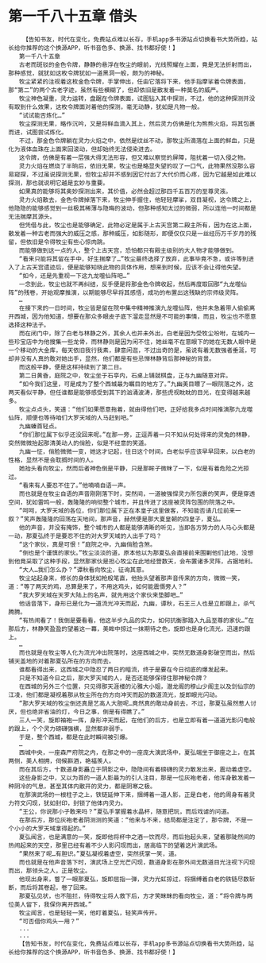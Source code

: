 # 第一千八十五章 借头
        【告知书友，时代在变化，免费站点难以长存，手机app多书源站点切换看书大势所趋，站长给你推荐的这个换源APP，听书音色多、换源、找书都好使！】
       第一千八十五章
       古老而斑驳的金色令牌，静静的悬浮在牧尘的眼前，光线照耀在上面，竟是无法折射而出，那种感觉，就犹如这枚令牌犹如一道黑洞一般，颇为的神秘。
       牧尘紧紧的注视着这枚金色令牌，手掌伸出，任由它落将下来，他手指摩挲着令牌表面，那“第二”的两个古老字迹，虽然有些模糊了，但却依旧是散发着一种莫名的威严。
       牧尘神色凝重，灵力运转，盘踞在令牌表面，试图钻入其中探测，不过，他的这种探测并没有取到什么效果，这枚令牌面对着他的探测，毫无动静，犹如是凡物一般。
       “试试能否炼化…”
       牧尘探测无果，略作沉吟，又是将鲜血滴入其上，然后灵力仿佛是化为熊熊火焰，将其包裹而进，试图尝试炼化。
       不过，那金色令牌躺在灵力火焰之中，依然是纹丝不动，那牧尘所滴落在上面的鲜血，只是化为液体血珠在上面来回滚动，但却始终无法侵染进去。
       这令牌，仿佛是有着一层强大得无法形容，但又难以察觉的屏障，阻扰着一切入侵之物。
       灵力火焰在燃烧了半晌后，依旧无果，牧尘也是略显失望的叹了一口气，此物果然没那么容易窥探，不过虽说探测无果，但牧尘却并不感到因它付出了大代价而心疼，因为它越是如此难以探测，那也就说明它越是玄妙与重要。
       如果真的能够将其奥妙探测出来，其价值，必然会超过那四千五百万的至尊灵液。
       灵力火焰散去，金色令牌掉落下来，牧尘伸手握住，他轻轻摩挲，双目凝视，这令牌之上，他隐隐的能够感觉到一丝极其稀薄与隐晦的波动，但那种感知太过的微弱，所以连他一时间都是无法揣摩其源头。
       但凭借与此，牧尘也是能够确定，此物必定是属于上古天宫第二殿主所有，因为在这上面，散发着一种古老而强大的威压之感，那种威压，如影随形，即便仅仅只是一丝经历万千岁月的残留，但依旧是令得牧尘有些心惊肉跳。
       而能够做到这一点的人，整个上古天宫，恐怕都只有殿主级别的大人物才能够做到。
       “看来只能将其留在手中，好生揣摩了…”牧尘最终选择了放弃，此事毕竟不急，或许等到进入了上古天宫遗迹后，便是能够知晓此物的具体作用，想来到时候，应该不会让得他失望。
       “如今，还是先重视一下这九龙噬仙阵吧…”
       一念到此，牧尘也就不再纠结，反手便是将那金色令牌收起，然后再度取回那“九龙噬仙阵”的残卷，开始观摩推演，以期能够尽早将其感悟，成功的布置出这残缺的宗师级灵阵。
       …
       在接下来的一日时间，牧尘皆是留在院中集中精神推演九龙噬仙阵，他并未急着带人偷偷离开西城，因为他知道，想要在那众多眼皮子底下溜走显然是不可能的事情，而且，牧尘也不愿意选择这种法子。
       而在闭门中，除了白老与林静之外，其余人也并未外出，白老是因为受牧尘吩咐，在城内一些珍宝店中为他搜集一些龙骨，而林静则是因为闲不住，她丝毫不在意眼下的她在无数人眼中是一个移动的大金库，每天依旧我行我素，肆意闲逛，不过出奇的是，虽说有着无数强者垂涎，可却并没有人真的敢对她出手，显然，他们都是有些忌惮林静背后那神秘的背景。
       而这般平静，便是这样持续到了第二日。
       第二日黄昏，庭院之中，牧尘坐于石亭内，石桌上铺就棋盘，正与九幽随意对弈。
       “如今我们这里，可是成为了整个西城最为瞩目的地方了。”九幽美目瞟了一眼院落之外，这两天看似平静，但任谁都是能够感受到其下的汹涌波涛，那些虎视眈眈的目光，在变得越来越多。
       牧尘点点头，笑道：“他们如果愿意拖着，就由得他们吧，正好给我多点时间推演那九龙噬仙阵，顺便也等待咱们大罗天域的人马赶到吧。”
       九幽螓首轻点。
       “你们那位属下似乎还没回来呢。”在那一旁，正逗弄着一只不知从何处得来的灵兔的林静，突然微微抬起那清美动人的俏脸，似是不经意的笑道。
       九幽一怔，俏脸微微一变，她这才记起，往日这个时间，白老似乎应该早早回来，以白老的性格，显然不是会耽搁时间的人。
       她抬头看向牧尘，然而后者神色倒是平静，只是那眸子微眯了一下，似是有着危险之光掠过。
       “看来有人要忍不住了。”他喃喃自语一声。
       而也就是在牧尘自语的声音刚刚落下时，突然间，一道被强悍灵力所包裹的笑声，便是穿透空间，犹如雷鸣一般，轰隆隆的响彻整个城市，并且传进了这座被灵阵包围的院落之中。
       “呵呵，大罗天域的各位，你们那位属下正在本皇子这里做客，不知能否请几位前来一叙？”笑声轰隆隆的回荡在天地间，那声音，赫然便是那大夏皇朝的四皇子，夏弘。
       他的声音，并没有掩饰，整个城市的人都是能够清晰的听见，当即各方势力的人马心头都是一动，那夏弘终于是要忍不住的对大罗天域的人出手了吗？
       “这个家伙，真是可恨！”庭院之中，九幽俏脸含煞。
       “倒也是个谨慎的家伙。”牧尘淡淡的道，原本他以为那夏弘会直接前来围剿他们此地，没想到他竟采取了这种手段，显然那家伙是担心牧尘在此地经营数天，会布置诸多灵阵，占据地利。
       “大人…我们怎么办？”谭秋看向牧尘，征询其意。
       牧尘站起身来，修长的身体犹如枪般笔直，他抬头望着那声音传来的方向，微微一笑，道：“等了两天的鸡，总算是来了，不用这鸡头，如何能震慑旁人？”
       “我大罗天域在天罗大陆上的名声，就先用这个家伙来垫脚吧…”
       他话音落下，身形已是化为一道流光冲天而起，九幽，谭秋，石王三人也是立即跟上，杀气腾腾。
       “有热闹看了！我倒是要看看，他这半步九品的实力，如何抗衡那踏入九品至尊的家伙…”在那后方，林静笑盈盈的望着这一幕，美眸中掠过一抹期待之色，旋即也是身化流光，迅速的跟上。
       …
       而也就是在牧尘等人化为流光冲出院落时，这座西城之中，突然无数道身影破空而出，然后铺天盖地的对着那夏弘所在的方向而去。
       谁都看得出来，这西城之中隐忍了两日的暗流，终于是要在今日彻底的爆发起来。
       只是不知道今日之后，那大罗天域的人，是否还能够保得住那神秘令牌？
       在西城的另外三个位置，只见得那天涯楼的沁雅大小姐，潜龙阁的穆山少阁主以及剑仙宗的江凌，他们都是凝视着那从牧尘所在的方向冲天而起的数道流光，旋即眼光闪动。
       “那大罗天域的牧尘倒还真是艺高人大胆呢…竟然真的敢动身前去，不过，那夏弘虽然惹人讨厌，但也绝非省油的灯，今日之事，倒是有得瞧了。”
       三人一笑，旋即袖袍一挥，身形冲天而起，在他们的后方，也是立即有着一道道光影闪电般的跟上，个个灵力磅礴强横，显然都非弱手。
       于是，整个西城，都是在此时瞬间被引爆。
       …
       西城中央，一座森严府院之内，在那之中的一座庞大演武场中，夏弘端坐于御座之上，在其两侧，美人相拥，伺候斟酒，艳福羡人。
       而在其后方，十数道身影矗立于阴影之中，隐隐间有着磅礴的灵力散发出来，震动着虚空。
       这些身影之中，又以为首的一道人影最为的引人注目，那是一位灰袍老者，他浑身散发着一种阴冷的气息，甚至其体内散开的灵力，都是阴寒之极。
       在那演武场的一根柱子之上，铁链延伸下来，捆缚着一道人影，正是白老，他的周身有着灵力符文闪现，犹如封印，封锁了他体内灵力。
       “王公，你说那小子敢来吗？”夏弘手掌握着水晶杯，随意把玩，而后戏谑的问道。
       在那后方，那位灰袍老者阴测测的笑道：“他来与不来，结局都是注定了，那令牌，不是一个小小的大罗天域拿得起的。”
       夏弘闻言，也是满意的一笑，旋即他将杯中之酒一饮而尽，而后抬起头来，望着那陡然间的热闹起来的天空，那里已经有着不少人影闪现而出，居高临下的望着这片演武场。
       “果然来了呢…有胆识。”夏弘凝视着虚空，突然抚掌一笑，道。
       而也就是在他声音落下时，演武场上空光芒闪现，数道身影在那外间无数道目光注视下闪现而出，那领头之人，正是牧尘。
       他现出身来，瞥了一眼那夏弘，旋即屈指一弹，灵力光虹掠过，将捆缚着白老的铁链尽数斩断，而后将其卷起，卷了回来。
       那夏弘见状，也不阻拦，待得牧尘将人救下后，方才笑眯眯的看向牧尘，道：“将令牌与两位美人留下，我保你离开西城。”
       牧尘闻言，也是轻轻一笑，他盯着夏弘，轻笑声传开。
       “可否借你鸡头一用？”
       ...
       ...
       【告知书友，时代在变化，免费站点难以长存，手机app多书源站点切换看书大势所趋，站长给你推荐的这个换源APP，听书音色多、换源、找书都好使！】